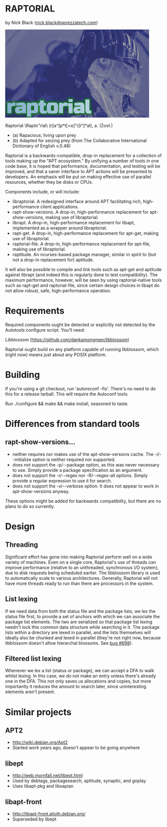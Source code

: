 RAPTORIAL
=========
by Nick Black (nick.black@sprezzatech.com)

![image](doc/raptorial.jpg)

Raptorial \Rap*to"ri*al\ (r[a^]p*t[=o]"r[i^]*al), a. (Zool.)
* (a) Rapacious; living upon prey
* (b) Adapted for seizing prey
(from The Collaborative International Dictionary of English v.0.48)

Raptorial is a backwards-compatible, drop-in replacement for a collection of
tools making up the "APT ecosystem." By unifying a number of tools in one code
base, it is hoped that performance, documentation, and testing will be
improved, and that a saner interface to APT actions will be presented to
developers. An emphasis will be put on making effective use of parallel
resources, whether they be disks or CPUs.

Components include, or will include:

* libraptorial. A redesigned interface around APT facilitating rich,
	high-performance client applications.
* rapt-show-versions. A drop-in, high-performance replacement for
	apt-show-versions, making use of libraptorial.
* librapt. A drop-in, high-performance replacement for libapt, implemented
	as a wrapper around libraptorial.
* rapt-get. A drop-in, high-performance replacement for apt-get, making use
	of libraptorial.
* raptorial-file. A drop-in, high-performance replacement for apt-file,
	making use of libraptorial.
* raptitude. An ncurses-based package manager, similar in spirit to (but not
	a drop-in replacement for) aptitude.

It will also be possible to compile and link tools such as apt-get and aptitude
against librapt (and indeed this is regularly done to test compatibility). The
maximum performance, however, will be seen by using raptorial-native tools such
as rapt-get and raptorial-file, since certain design choices in libapt do not
allow robust, safe, high-performance operation.

# Requirements

Required components ought be detected or explicitly not detected by the
Autotools configure script. You'll need:

Libblossom (https://github.com/dankamongmen/libblossom)

Raptorial ought build on any platform capable of running libblossom, which
(right now) means just about any POSIX platform.

# Building

If you're using a git checkout, run 'autoreconf -fis'. There's no need to do
this for a release tarball. This will require the Autoconf tools.

Run ./configure && make && make install, seasoned to taste.

# Differences from standard tools

## rapt-show-versions...

* neither requires nor makes use of the apt-show-versions
  cache. The -i/--initialize option is neither required nor supported.
* does not support the -p/--package option, as this was never
  necessary to use. Simply provide a package specification as an argument.
* does not support the -r/--regex nor -R/--regex-all options.
  Simply provide a regular expression to use it for search.
* does not support the -v/--verbose option. It does not appear to work in
  apt-show-versions anyway.

These options might be added for backwards compatibility, but there are no
plans to do so currently.

# Design

## Threading

Significant effort has gone into making Raptorial perform well on a wide
variety of machines. Even on a single core, Raptorial's use of threads can
improve performance (relative to an unthreaded, synchronous I/O system), due to
disk requests being scheduled earlier. The libblossom library is used to
automatically scale to various architectures. Generally, Raptorial will not
have more threads ready to run than there are processors in the system.

## List lexing

If we need data from both the status file and the package lists, we lex the
status file first, to provide a set of anchors with which we can associate the
package list elements. The two are serialized so that package list lexing
needn't lock this common data structure while searching in it. The package
lists within a directory are lexed in parallel, and the lists themselves will
ideally also be chunked and lexed in parallel (they're not right now,
because libblossom doesn't allow hierarchal blossoms. See [bug #698][b698]).

## Filtered list lexing

Whenever we lex a list (status or package), we can accept a DFA to walk whilst
lexing. In this case, we do not make an entry unless there's already one in the
DFA. This not only saves us allocations and copies, but more importantly it
reduces the amount to search later, since uninteresting elements aren't
present.


[b698]: https://www.sprezzatech.com/bugs/show_bug.cgi?id=698


# Similar projects

## APT2
* http://wiki.debian.org/Apt2
* Started work years ago, doesn't appear to be going anywhere

## libept
* http://web.mornfall.net/libept.html
* Used by debtags, packagesearch, aptitude, synaptic, and goplay
* Uses libapt-pkg and libxapian

## libapt-front
* http://libapt-front.alioth.debian.org/
* Superseded by libept
